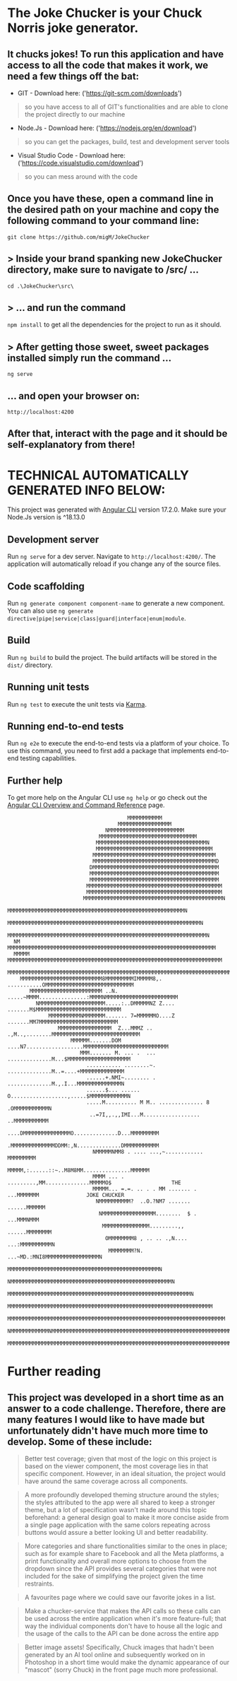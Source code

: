 # The Joke Chucker is your Chuck Norris joke generator. 

## It chucks jokes! To run this application and have access to all the code that makes it work, we need a few things off the bat:
- GIT - Download here: ('https://git-scm.com/downloads')
> so you have access to all of GIT's functionalities and are able to clone the project directly to our machine

- Node.Js - Download here: ('https://nodejs.org/en/download')
> so you can get the packages, build, test and development server tools

- Visual Studio Code - Download here: ('https://code.visualstudio.com/download') 
> so you can mess around with the code

## Once you have these, open a command line in the desired path on your machine and copy the following command to your command line:
 `git clone https://github.com/migM/JokeChucker`

## > Inside your brand spanking new JokeChucker directory, make sure to navigate to /src/ ...
`cd .\JokeChucker\src\`

## > ... and run the command 
`npm install` to get all the dependencies for the project to run as it should.

## > After getting those sweet, sweet packages installed simply run the command ...
`ng serve`

## ... and open your browser on:
`http://localhost:4200`

## After that, interact with the page and it should be self-explanatory from there!



# TECHNICAL AUTOMATICALLY GENERATED INFO BELOW:

This project was generated with [Angular CLI](https://github.com/angular/angular-cli) version 17.2.0. Make sure your Node.Js version is ^18.13.0 

## Development server

Run `ng serve` for a dev server. Navigate to `http://localhost:4200/`. The application will automatically reload if you change any of the source files.

## Code scaffolding

Run `ng generate component component-name` to generate a new component. You can also use `ng generate directive|pipe|service|class|guard|interface|enum|module`.

## Build

Run `ng build` to build the project. The build artifacts will be stored in the `dist/` directory.

## Running unit tests

Run `ng test` to execute the unit tests via [Karma](https://karma-runner.github.io).

## Running end-to-end tests

Run `ng e2e` to execute the end-to-end tests via a platform of your choice. To use this command, you need to first add a package that implements end-to-end testing capabilities.

## Further help

To get more help on the Angular CLI use `ng help` or go check out the [Angular CLI Overview and Command Reference](https://angular.io/cli) page.


                                          MMMMMMMMMMM
                                       MMMMMMMMMMMMMMMMM
                                   NMMMMMMMMMMMMMMMMMMMMMMMM
                                 MMMMMMMMMMMMMMMMMMMMMMMMMMMMMMM
                                MMMMMMMMMMMMMMMMMMMMMMMMMMMMMMMMMMMN
                                MMMMMMMMMMMMMMMMMMMMMMMMMMMMMMMMMMMMM
                               MMMMMMMMMMMMMMMMMMMMMMMMMMMMMMMMMMMMMMM
                               MMMMMMMMMMMMMMMMMMMMMMMMMMMMMMMMMMMMMMMD
                              DMMMMMMMMMMMMMMMMMMMMMMMMMMMMMMMMMMMMMMMM
                              MMMMMMMMMMMMMMMMMMMMMMMMMMMMMMMMMMMMMMMMM
                              MMMMMMMMMMMMMMMMMMMMMMMMMMMMMMMMMMMMMMMMM
                             MMMMMMMMMMMMMMMMMMMMMMMMMMMMMMMMMMMMMMMMMMM
                             MMMMMMMMMMMMMMMMMMMMMMMMMMMMMMMMMMMMMMMMMMM
                            MMMMMMMMMMMMMMMMMMMMMMMMMMMMMMMMMMMMMMMMMMMMN
                            MMMMMMMMMMMMMMMMMMMMMMMMMMMMMMMMMMMMMMMMMMMMMMMMMMMMMMMMN
                           MMMMMMMMMMMMMMMMMMMMMMMMMMMMMMMMMMMMMMMMMMMMMMMMMMMMMMMMMMMMMN
                           MMMMMMMMMMMMMMMMMMMMMMMMMMMMMMMMMMMMMMMMMMMMMMMMMMMMMMMMMMMMMMMN
      NM                  MMMMMMMMMMMMMMMMMMMMMMMMMMMMMMMMMMMMMMMMMMMMMMMMMMMMMMMMMMMMMMMMMM
      MMMMM              MMMMMMMMMMMMMMMMMMMMMMMMMMMMMMMMMMMMMMMMMMMMMMMMMMMMMMMMMMMMMMMMMMMM
       MMMMMMMMMMMMMMMMMMMMMMMMMMMMMMMMMMMMMMMMMMMMMMMMMMMMMMMMMMMMMMMMMMMMMMMMMMMMMMMMMMMMMMM
        MMMMMMMMMMMMMMMMMMMMMMMMMM8MMMMMMMMMIMMMMM8,. ...........OMMMMMMMMMMMMMMMMMMMMMMMMMMMM
           MMMMMMMMMMMMMMMMMMMMMMM ..N. .....~MMMM...............:MMMMNMMMMMMMMMMMMMMMMMMMMMMM
             NMMMMMMMMMMMMMMMMMMMMM.....:..DMMMMMNZ Z.... .......M$MMMMMMMMMMMMMMMMMMMMMMMMMMM
                 MMMMMMMMMMNMMMMMMM....... 7=MMMMMMO....Z .......MM7MMMMMMMMMMMMMMMMMMMMMMMMM                                  
                    MMMMMMMMMMMMMMMMM  Z...MMMZ .. .,M..,........MMMMMMMMMMMMMMMMMMMMMMMMMMMM                               
                        MMMMMM.......DOM ....N7..................MMMMMMMMMMMMMMMMMMMMMMMMMMM
                           MMM....... M. ... .  ... ..............M...$MMMMMMMMMMMMMMMMMMMM
                             ........... ........~. ..............M..=....+MMMMMMMMMMMMMM
                             ......+.NMI~........ . ..............M.,.I...MMMMMMMMMMMMMMN
                             ......$... ...... O..................,.....$MMMMMMMMMMMMN
                             .....M.......... M M.. .............. 8  .OMMMMMMMMMMMN
                              ..=7I,,.,,IMI...M.................. ..MMMMMMMMMMM
                              ....DMMMMMMMMMMMMMMMO..............D...MMMMMMMMM
                               .MMMMMMMMMMMMMMDDMM:,N..............DMMMMMMMMMMM
                               NMMMMMNMM8 . .... ...,~............  MMMMMMMMM
                               MMMMM,:......::~..M8M8MM...............MMMMMM
                               MMMM ... . .........,MM..............MMMMMO$                   THE
                               MMMMM... =.=. .. . . MM ....... . ...MMMMMMM               JOKE CHUCKER
                                NMMMMMMMMMM?  ..O.?NM7 ....... ......MMMMMM
                                 NMMMMMMMMMMMMMMMMM........  $ . ...MMMNMMM
                                  MMMMMMMMMMMMMMM.........,, ......MMMMMMMM
                                   OMMMMMMMM8 , .. .. .,N.... ...:MMMMMMMMMMN
                                    MMMMMMMM?N. ...~MD.:MNI8MMMMMMMMMMMMMMMMMN
                               MMMMMMMMMMMMMMMMMMMMMMMMMMMMMMMMMMMMMMMMMMMMMMMMN
                            NMMMMMMMMMMMMMMMMMMMMMMMMMMMMMMMMMMMMMMMMMMMMMMMMMMMN
                           MMMMMMMMMMMMMMMMMMMMMMMMMMMMMMMMMMMMMMMMMMMMMMMMMMMMMMMMMMN
                        MMMMMMMMMMMMMMMMMMMMMMMMMMMMMMMMMMMMMMMMMMMMMMMMMMMMMMMMMMMMMMMMM
                     MMMMMMMMMMMMMMMMMMMMMMMMMMMMMMMMMMMMMMMMMMMMMMMMMMMMMMMMMMMMMMMMMMMMM
                    NMMMMMMMMMMMMNMMMMMMMMMMMMMMMMMMMMMMMMMMMMMMMMMMMMMMMMMMMMMMMMMMMMMMMMMM
                   MMMMMMMMMMMMMMMMMMMMMMMMMMMMMMMMMMMMMMMMMMMMMMMMMMMMMMMMMMMMMMMMMMMMMMMMMM

# Further reading

## This project was developed in a short time as an answer to a code challenge. Therefore, there are many features I would like to have made but unfortunately didn't have much more time to develop. Some of these include:

 > Better test coverage; given that most of the logic on this project is based on the viewer component, the most coverage lies in that specific component. However, in an ideal situation, the project would have around the same coverage across all components.

 > A more profoundly developed theming structure around the styles; the styles attributed to the app were all shared to keep a stronger theme, but a lot of specification wasn't made around this topic beforehand: a general design goal to make it more concise aside from a single page application with the same colors repeating across buttons would assure a better looking UI and better readability.

 > More categories and share functionalities similar to the ones in place; such as for example share to Facebook and all the Meta platforms, a print functionality and overall more options to choose from the dropdown since the API provides several categories that were not included for the sake of simplifying the project given the time restraints.

> A favourites page where we could save our favorite jokes in a list.

> Make a chucker-service that makes the API calls so these calls can be used across the entire application when it's more feature-full; that way the individual components don't have to house all the logic and the usage of the calls to the API can be done across the entire app

> Better image assets! Specifically, Chuck images that hadn't been generated by an AI tool online and subsequently worked on in Photoshop in a short time would make the dynamic appearance of our "mascot" (sorry Chuck) in the front page much more professional.
